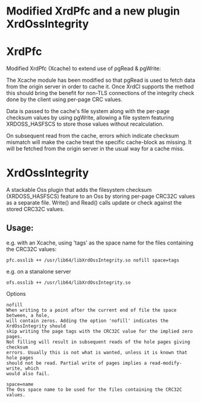 Modified XrdPfc and a new plugin XrdOssIntegrity
================================================

XrdPfc
======

Modified XrdPfc (Xcache) to extend use of pgRead & pgWrite:

The Xcache module has been modified so that pgRead is used to fetch
data from the origin server in order to cache it. Once XrdCl supports the
method this should bring the benefit for non-TLS connections of the
integrity check done by the client using per-page CRC values.

Data is passed to the cache's file system along with the per-page checksum
values by using pgWrite, allowing a file system featuring XRDOSS_HASFSCS
to store those values without recalculation.

On subsequent read from the cache, errors which indicate checksum mismatch
will make the cache treat the specific cache-block as missing. It will be fetched
from the origin server in the usual way for a cache miss.

XrdOssIntegrity
===============

A stackable Oss plugin that adds the filesystem checksum (XRDOSS_HASFSCS)
feature to an Oss by storing per-page CRC32C values as a separate file.
Write() and Read() calls update or check against the stored CRC32C values.

Usage:
------

e.g. with an Xcache, using 'tags' as the space name for the files
containing the CRC32C values:

```
pfc.osslib ++ /usr/lib64/libXrdOssIntegrity.so nofill space=tags
```

e.g. on a stanalone server

```
ofs.osslib ++ /usr/lib64/libXrdOssIntegrity.so
```

Options

```
nofill
When writing to a point after the current end of file the space between, a hole,
will contain zeros. Adding the option 'nofill' indicates the XrdOssIntegrity should
skip writing the page tags with the CRC32C value for the implied zero pages.
Not filling will result in subsequent reads of the hole pages giving checksum
errors. Usually this is not what is wanted, unless it is known that hole pages
should not be read. Partial write of pages implies a read-modify-write, which
would also fail.

space=name
The Oss space name to be used for the files containing the CRC32C values.
```
